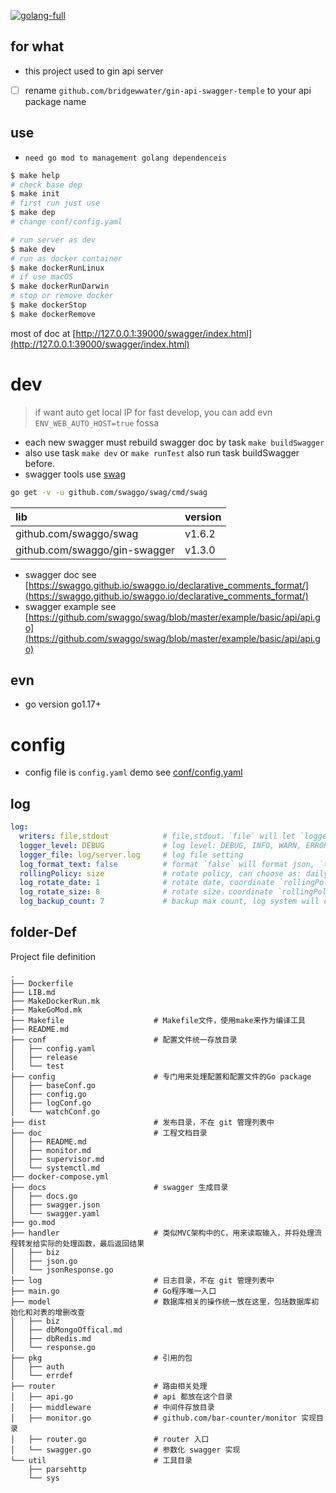 [![golang-full](https://github.com/bridgewwater/gin-api-swagger-temple/workflows/golang-full/badge.svg?branch=main)](https://github.com/bridgewwater/gin-api-swagger-temple/actions?query=workflow%3Agolang-full)

## for what

- this project used to gin api server
- [ ] rename `github.com/bridgewwater/gin-api-swagger-temple` to your api package name

## use

- `need go mod to management golang dependenceis`

```sh
$ make help
# check base dep
$ make init
# first run just use
$ make dep
# change conf/config.yaml

# run server as dev
$ make dev
# run as docker container
$ make dockerRunLinux
# if use macOS
$ make dockerRunDarwin
# stop or remove docker
$ make dockerStop
$ make dockerRemove
```

most of doc at [http://127.0.0.1:39000/swagger/index.html](http://127.0.0.1:39000/swagger/index.html)

# dev

> if want auto get local IP for fast develop, you can add evn `ENV_WEB_AUTO_HOST=true`
fossa
- each new swagger must rebuild swagger doc by task `make buildSwagger`
- also use task `make dev` or `make runTest` also run task buildSwagger before.
- swagger tools use [swag](https://github.com/swaggo/swag)

```sh
go get -v -u github.com/swaggo/swag/cmd/swag
```

| lib                           | version |
|:------------------------------|:--------|
| github.com/swaggo/swag        | v1.6.2  |
| github.com/swaggo/gin-swagger | v1.3.0  |

- swagger doc
  see [https://swaggo.github.io/swaggo.io/declarative_comments_format/](https://swaggo.github.io/swaggo.io/declarative_comments_format/)
- swagger example
  see [https://github.com/swaggo/swag/blob/master/example/basic/api/api.go](https://github.com/swaggo/swag/blob/master/example/basic/api/api.go)

## evn

- go version go1.17+

# config

- config file is `config.yaml` demo see [conf/config.yaml](conf/config.yaml)

## log

```yaml
log:
  writers: file,stdout            # file,stdout。`file` will let `logger_file` to file，`stdout` will show at std, most of time use bose
  logger_level: DEBUG             # log level: DEBUG, INFO, WARN, ERROR, FATAL
  logger_file: log/server.log     # log file setting
  log_format_text: false          # format `false` will format json, `true` will show abs
  rollingPolicy: size             # rotate policy, can choose as: daily, size. `daily` store as daily，`size` will save as max
  log_rotate_date: 1              # rotate date, coordinate `rollingPolicy: daily`
  log_rotate_size: 8              # rotate size，coordinate `rollingPolicy: size`
  log_backup_count: 7             # backup max count, log system will compress the log file when log reaches rotate set, this set is max file count
```

## folder-Def

Project file definition

```
.
├── Dockerfile
├── LIB.md
├── MakeDockerRun.mk
├── MakeGoMod.mk
├── Makefile                    # Makefile文件，使用make来作为编译工具
├── README.md
├── conf                        # 配置文件统一存放目录
│   ├── config.yaml
│   ├── release
│   └── test
├── config                      # 专门用来处理配置和配置文件的Go package
│   ├── baseConf.go
│   ├── config.go
│   ├── logConf.go
│   └── watchConf.go
├── dist                        # 发布目录，不在 git 管理列表中
├── doc                         # 工程文档目录
│   ├── README.md
│   ├── monitor.md
│   ├── supervisor.md
│   └── systemctl.md
├── docker-compose.yml
├── docs                        # swagger 生成目录
│   ├── docs.go
│   ├── swagger.json
│   └── swagger.yaml
├── go.mod
├── handler                     # 类似MVC架构中的C，用来读取输入，并将处理流程转发给实际的处理函数，最后返回结果
│   ├── biz
│   ├── json.go
│   └── jsonResponse.go
├── log                         # 日志目录，不在 git 管理列表中
├── main.go                     # Go程序唯一入口
├── model                       # 数据库相关的操作统一放在这里，包括数据库初始化和对表的增删改查
│   ├── biz
│   ├── dbMongoOffical.md
│   ├── dbRedis.md
│   └── response.go
├── pkg                         # 引用的包
│   ├── auth
│   └── errdef
├── router                      # 路由相关处理
│   ├── api.go                  # api 都放在这个目录
│   ├── middleware              # 中间件存放目录
│   ├── monitor.go              # github.com/bar-counter/monitor 实现目录
│   ├── router.go               # router 入口
│   └── swagger.go              # 参数化 swagger 实现
└── util                        # 工具目录
    ├── parsehttp
    └── sys
```
